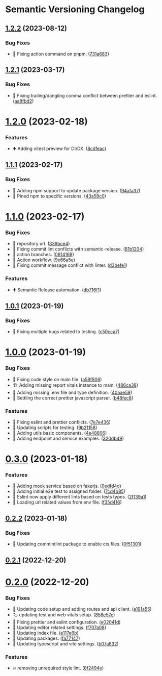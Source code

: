 # Semantic Versioning Changelog

## [1.2.2](https://github.com/SalahAdDin/react-ts-vite-template/compare/v1.2.1...v1.2.2) (2023-08-12)


### Bug Fixes

* :construction_worker: Fixing action command on pnpm. ([731a683](https://github.com/SalahAdDin/react-ts-vite-template/commit/731a68367072285bb189f06c274d860d765c36c5))

## [1.2.1](https://github.com/SalahAdDin/react-ts-vite-template/compare/v1.2.0...v1.2.1) (2023-03-17)


### Bug Fixes

* :wrench: Fixing trailing/dangling comma conflict between prettier and eslint. ([aa8fbd2](https://github.com/SalahAdDin/react-ts-vite-template/commit/aa8fbd2029e59d3c3c703e5a8f5a4c09dfad8ab3))

# [1.2.0](https://github.com/SalahAdDin/react-ts-vite-template/compare/v1.1.1...v1.2.0) (2023-02-18)


### Features

* :heavy_plus_sign: Adding vitest preview for DI/DX. ([8cdfeac](https://github.com/SalahAdDin/react-ts-vite-template/commit/8cdfeac6eb43920ea4d43672103595663cbdd7f8))

## [1.1.1](https://github.com/SalahAdDin/react-ts-vite-template/compare/v1.1.0...v1.1.1) (2023-02-17)


### Bug Fixes

* :green_heart: Adding npm support to update package version. ([94afa37](https://github.com/SalahAdDin/react-ts-vite-template/commit/94afa37693be6804755bdf61a93582853642726c))
* :pushpin: Pined npm to specific versions. ([43a58c0](https://github.com/SalahAdDin/react-ts-vite-template/commit/43a58c069f977db971afcf9dc6a495f2a38b769d))

# [1.1.0](https://github.com/SalahAdDin/react-ts-vite-template/compare/v1.0.1...v1.1.0) (2023-02-17)


### Bug Fixes

* :green_heart: repository url. ([339bce4](https://github.com/SalahAdDin/react-ts-vite-template/commit/339bce456c3bf852bd40f2b0f8eae3e1f73848ff))
* :rotating_light: Fixing commit lint conflicts with semantic-release. ([81b1204](https://github.com/SalahAdDin/react-ts-vite-template/commit/81b120469b520a746574f624dacc2208fc1e9d1b))
* 💚 action branches. ([0614168](https://github.com/SalahAdDin/react-ts-vite-template/commit/06141682e4cc108b206e9021893587f44c7a40df))
* 💚 Action workflow. ([9e66a5e](https://github.com/SalahAdDin/react-ts-vite-template/commit/9e66a5e5e8f35a96b10b354bd3506a52631f7d05))
* 💚 Fixing commit message conflict with linter. ([d3befe1](https://github.com/SalahAdDin/react-ts-vite-template/commit/d3befe100ffa43927ce7fd7adfec68aba7acf6cb))


### Features

* :heavy_plus_sign: Semantic Release automation. ([db716f1](https://github.com/SalahAdDin/react-ts-vite-template/commit/db716f1e79908572b5795caceb53f29c87164d31))

## [1.0.1](https://github.com/SalahAdDin/react-ts-vite-template/compare/v1.0.0...v1.0.1) (2023-01-19)


### Bug Fixes

* :bug: Fixing multiple bugs related to testing. ([c50cca7](https://github.com/SalahAdDin/react-ts-vite-template/commit/c50cca7c65ce20e5081a72170e8707025986df59))



# [1.0.0](https://github.com/SalahAdDin/react-ts-vite-template/compare/v0.3.0...v1.0.0) (2023-01-19)


### Bug Fixes

* :bug: Fixing code style on main file. ([a58f806](https://github.com/SalahAdDin/react-ts-vite-template/commit/a58f806da32d9e2cbe29ca8eb1e52188b8e20a9b))
* :building_construction: Adding missing report vitals instance to main. ([486ca38](https://github.com/SalahAdDin/react-ts-vite-template/commit/486ca3876f8a670b784b39bb49c73d283f2ad301))
* :wrench: Adding missing .env file and type definition. ([40aae59](https://github.com/SalahAdDin/react-ts-vite-template/commit/40aae59b997bc3c9d1e0c9912098abc98302ca7b))
* :wrench: Settling the correct prettier javascript parser. ([b48fec8](https://github.com/SalahAdDin/react-ts-vite-template/commit/b48fec82146e25caf939d6921aecda45fec11afd))


### Features

* :bug: Fixing eslint and prettier conflicts. ([7e7e436](https://github.com/SalahAdDin/react-ts-vite-template/commit/7e7e436e6af0c8908eff08b3c87fdd38e0260d67))
* :hammer: Updating scripts for testing. ([9b21158](https://github.com/SalahAdDin/react-ts-vite-template/commit/9b211581b882608db4eff0c619c2177419653051))
* :lipstick: Adding utils basic components. ([4e48806](https://github.com/SalahAdDin/react-ts-vite-template/commit/4e48806ee81b909fa24acc629d66188e5fb522bf))
* :postbox: Adding endpoint and service examples. ([320db49](https://github.com/SalahAdDin/react-ts-vite-template/commit/320db49cd99af75f09108f89da13e764e1072214))



# [0.3.0](https://github.com/SalahAdDin/react-ts-vite-template/compare/v0.2.2...v0.3.0) (2023-01-18)


### Features

* :construction_worker: Adding mock service based on fakerjs. ([0edfd4d](https://github.com/SalahAdDin/react-ts-vite-template/commit/0edfd4ddd34fd8043a094407e530a6dba2289f74))
* :test_tube: Adding initial e2e test to assigned folder. ([7cd4b85](https://github.com/SalahAdDin/react-ts-vite-template/commit/7cd4b85e59d9cf4e6d212ced7a0132aeb800439b))
* :wrench: Eslint now apply different lints based on tests types. ([2f139a1](https://github.com/SalahAdDin/react-ts-vite-template/commit/2f139a16e2ed48156c885d5d1a02b5da4a0a9f61))
* :wrench: Loading url related values from env file. ([f35d416](https://github.com/SalahAdDin/react-ts-vite-template/commit/f35d4162da77807d2461420f04dfc2eac4a105af))



## [0.2.2](https://github.com/SalahAdDin/react-ts-vite-template/compare/v0.2.1...v0.2.2) (2023-01-18)


### Bug Fixes

* :bug: Updating commintlint package to enable cts files. ([0f51301](https://github.com/SalahAdDin/react-ts-vite-template/commit/0f513016b14564a611faa2a6de50448e592e9438))



## [0.2.1](https://github.com/SalahAdDin/react-ts-vite-template/compare/v0.2.0...v0.2.1) (2022-12-20)



# [0.2.0](https://github.com/SalahAdDin/react-ts-vite-template/compare/b07a832e0574e64358ec3bd8c610bcdb18cece5a...v0.2.0) (2022-12-20)


### Bug Fixes

* :hammer: Updating code setup and adding routes and api client. ([a191a55](https://github.com/SalahAdDin/react-ts-vite-template/commit/a191a558f0764f8ebdbc7e5f2e4fcbc318de83fc))
* :label: updating test and web vitals setup. ([858e57e](https://github.com/SalahAdDin/react-ts-vite-template/commit/858e57e1917e1b347b540a158caeeac4dbc8fc0c))
* :wrench: Fixing prettier and eslint configuration. ([e02041d](https://github.com/SalahAdDin/react-ts-vite-template/commit/e02041d24dce652c6b7bc4e8f77b9225f7aaa703))
* :wrench: Updating editor related settings. ([f707a08](https://github.com/SalahAdDin/react-ts-vite-template/commit/f707a085cdc45a1286d4180d3b8e42a32c45fe68))
* :wrench: Updating index file. ([e117e6b](https://github.com/SalahAdDin/react-ts-vite-template/commit/e117e6b8ffa4d71ffbc2a6ffbd4898c25260a22f))
* :wrench: Updating packages. ([fa77147](https://github.com/SalahAdDin/react-ts-vite-template/commit/fa77147e03997a305102f8440189cd896a4d618e))
* :wrench: Updating typescript and vite settings. ([b07a832](https://github.com/SalahAdDin/react-ts-vite-template/commit/b07a832e0574e64358ec3bd8c610bcdb18cece5a))


### Features

* :fire: removing unrequired style lint. ([8f2494e](https://github.com/SalahAdDin/react-ts-vite-template/commit/8f2494ea5e0964ce7f1fcf1d0bbe2421426198a2))
